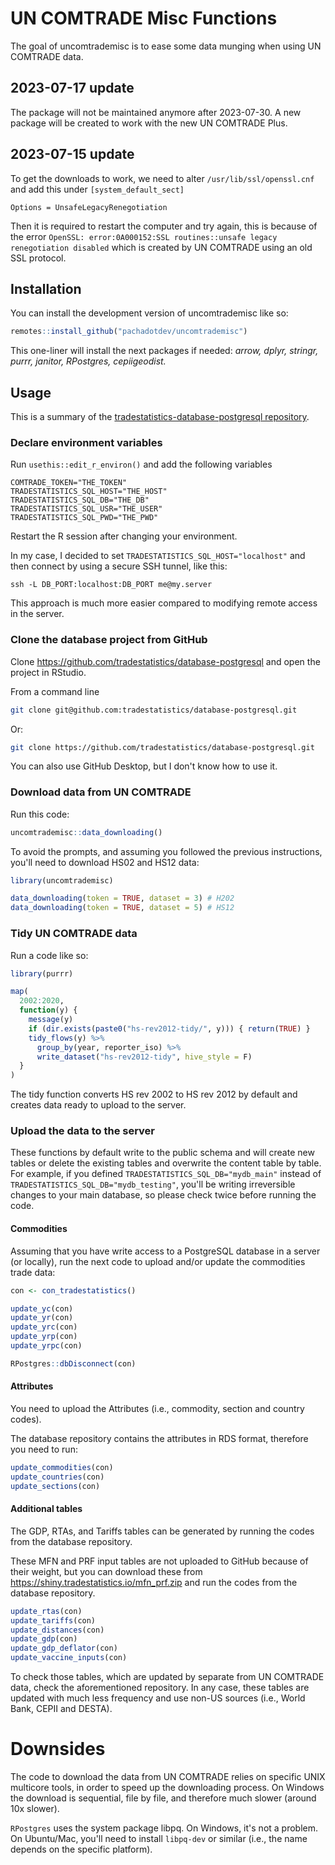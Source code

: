 # UN COMTRADE Misc Functions

The goal of uncomtrademisc is to ease some data munging when using UN COMTRADE data.

## 2023-07-17 update

The package will not be maintained anymore after 2023-07-30. A new package will be
created to work with the new UN COMTRADE Plus.

## 2023-07-15 update

To get the downloads to work, we need to alter `/usr/lib/ssl/openssl.cnf` and add this under `[system_default_sect]`

```
Options = UnsafeLegacyRenegotiation
```

Then it is required to restart the computer and try again, this is because of the error `OpenSSL: error:0A000152:SSL routines::unsafe legacy renegotiation disabled` which is created by UN COMTRADE using an old SSL protocol.

## Installation

You can install the development version of uncomtrademisc like so:

``` r
remotes::install_github("pachadotdev/uncomtrademisc")
```

This one-liner will install the next packages if needed: *arrow, dplyr, stringr,
purrr, janitor, RPostgres, cepiigeodist.*

## Usage

This is a summary of the [tradestatistics-database-postgresql repository](https://github.com/tradestatistics/tradestatistics-database-postgresql).

### Declare environment variables

Run `usethis::edit_r_environ()` and add the following variables

```
COMTRADE_TOKEN="THE_TOKEN"
TRADESTATISTICS_SQL_HOST="THE_HOST"
TRADESTATISTICS_SQL_DB="THE_DB"
TRADESTATISTICS_SQL_USR="THE_USER"
TRADESTATISTICS_SQL_PWD="THE_PWD"
```

Restart the R session after changing your environment.

In my case, I decided to set `TRADESTATISTICS_SQL_HOST="localhost"` and then
connect by using a secure SSH tunnel, like this:

```
ssh -L DB_PORT:localhost:DB_PORT me@my.server
```

This approach is much more easier compared to modifying remote access in the
server.

### Clone the database project from GitHub

Clone https://github.com/tradestatistics/database-postgresql and open the 
project in RStudio.

From a command line
```bash
git clone git@github.com:tradestatistics/database-postgresql.git
```

Or:
```bash
git clone https://github.com/tradestatistics/database-postgresql.git
```

You can also use GitHub Desktop, but I don't know how to use it.

### Download data from UN COMTRADE

Run this code:
```r
uncomtrademisc::data_downloading()
```

To avoid the prompts, and assuming you followed the previous instructions,
you'll need to download HS02 and HS12 data:

```r
library(uncomtrademisc)

data_downloading(token = TRUE, dataset = 3) # H202
data_downloading(token = TRUE, dataset = 5) # HS12
```

### Tidy UN COMTRADE data

Run a code like so:
```r
library(purrr)

map(
  2002:2020,
  function(y) {
    message(y)
    if (dir.exists(paste0("hs-rev2012-tidy/", y))) { return(TRUE) }
    tidy_flows(y) %>%
      group_by(year, reporter_iso) %>%
      write_dataset("hs-rev2012-tidy", hive_style = F)
  }
)
```

The tidy function converts HS rev 2002 to HS rev 2012 by default and creates
data ready to upload to the server.

### Upload the data to the server

These functions by default write to the public schema and will create new
tables or delete the existing tables and overwrite the content table by table.
For example, if you defined `TRADESTATISTICS_SQL_DB="mydb_main"` instead of
`TRADESTATISTICS_SQL_DB="mydb_testing"`, you'll be writing irreversible changes
to your main database, so please check twice before running the code.

#### Commodities

Assuming that you have write access to a PostgreSQL database in a server (or
locally), run the next code to upload and/or update the commodities trade data:

```r
con <- con_tradestatistics()

update_yc(con)
update_yr(con)
update_yrc(con)
update_yrp(con)
update_yrpc(con)

RPostgres::dbDisconnect(con)
```

#### Attributes

You need to upload the Attributes (i.e., commodity, section and country codes).

The database repository contains the attributes in RDS format, therefore you
need to run:

```r
update_commodities(con)
update_countries(con)
update_sections(con)
```

#### Additional tables

The GDP, RTAs, and Tariffs tables can be generated by running the codes from
the database repository.

These MFN and PRF input tables are not uploaded to GitHub because of their 
weight, but you can download these from 
https://shiny.tradestatistics.io/mfn_prf.zip and run the codes from the database repository.

```r
update_rtas(con)
update_tariffs(con)
update_distances(con)
update_gdp(con)
update_gdp_deflator(con)
update_vaccine_inputs(con)
```

To check those tables, which are updated by separate from UN COMTRADE data,
check the aforementioned repository. In any case, these tables are
updated with much less frequency and use non-US sources (i.e., World Bank,
CEPII and DESTA).

# Downsides

The code to download the data from UN COMTRADE relies on specific UNIX
multicore tools, in order to speed up the downloading process. On Windows the download is sequential, file by file, and therefore much slower (around 10x slower).

`RPostgres` uses the system package libpq. On Windows, it's not a problem. On
Ubuntu/Mac, you'll need to install `libpq-dev` or similar (i.e., the name depends
on the specific platform).
